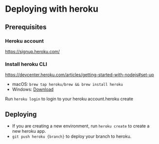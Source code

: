 # Deploying with heroku
## Prerequisites
### Heroku account
https://signup.heroku.com/

### Install heroku CLI
https://devcenter.heroku.com/articles/getting-started-with-nodejs#set-up
- macOS: `brew tap heroku/brew && brew install heroku`
- Windows: [Download](https://cli-assets.heroku.com/heroku-x64.exe)

Run `heroku login` to login to your heroku account.heroku create

## Deploying
- If you are creating a new environment, run `heroku create` to create a new heroku app.
- `git push heroku {branch}` to deploy your branch to heroku. 

